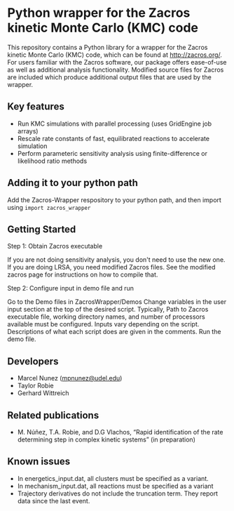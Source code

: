 Python wrapper for the Zacros kinetic Monte Carlo (KMC) code
============================================================

This repository contains a Python library for a wrapper for the Zacros 
kinetic Monte Carlo (KMC) code, which can be found at http://zacros.org/. 
For users familiar with the Zacros software, our package offers ease-of-use 
as well as additional analysis functionality. Modified source files for 
Zacros are included which produce additional output files that are used by the wrapper.


Key features
------------
* Run KMC simulations with parallel processing (uses GridEngine job arrays)
* Rescale rate constants of fast, equilibrated reactions to accelerate simulation
* Perform parameteric sensitivity analysis using finite-difference or likelihood ratio methods


Adding it to your python path
------------------------------
Add the Zacros-Wrapper respository to your python path, and then import using ``import zacros_wrapper``

Getting Started
---------------
Step 1: Obtain Zacros executable

If you are not doing sensitivity analysis, you don't need to use the new one. If you are doing LRSA, you need modified Zacros files. See the modified zacros page for instructions on how to compile that.

Step 2: Configure input in demo file and run

Go to the Demo files in ZacrosWrapper/Demos
Change variables in the user input section at the top of the desired script. Typically, Path to Zacros executable file, working directory names, and number of processors available must be configured. Inputs vary depending on the script. Descriptions of what each script does are given in the comments.
Run the demo file.

Developers
----------
* Marcel Nunez (mpnunez@udel.edu)
* Taylor Robie
* Gerhard Wittreich

Related publications
-----------------------
* M. Núñez, T.A. Robie, and D.G Vlachos, “Rapid identification of the rate determining step in complex kinetic systems” (in preparation)

Known issues
------------

* In energetics_input.dat, all clusters must be specified as a variant.
* In mechanism_input.dat, all reactions must be specified as a variant
* Trajectory derivatives do not include the truncation term. They report data since the last event.